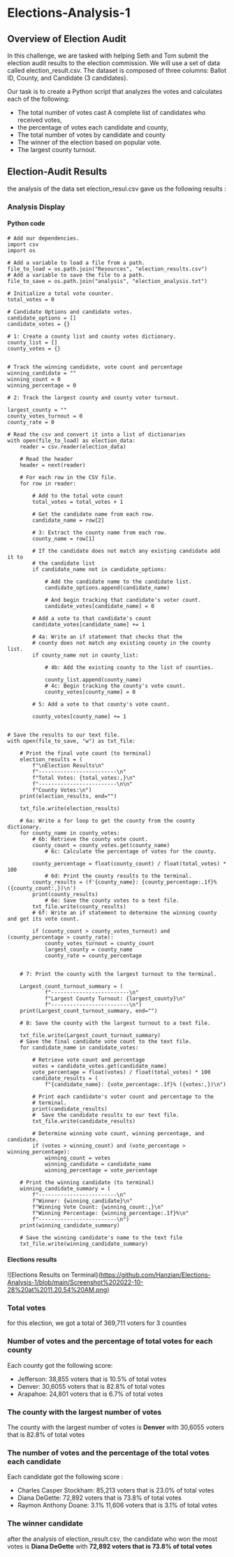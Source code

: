 # Elections-Analysis-1

## Overview of Election Audit

In this challenge, we are tasked with helping Seth and Tom submit the election audit results to the election commission. We will use a set of data called election_result.csv. The dataset is composed of three columns: Ballot ID, County, and Candidate (3 candidates). 

Our task is to create a Python script that analyzes the votes and calculates each of the following: 
-	The total number of votes cast A complete list of candidates who received votes, 
- the percentage of votes each candidate and county, 
- The total number of votes by candidate and county
- The winner of the election based on popular vote.
- The largest county turnout.


## Election-Audit Results

the analysis of the data set election_resul.csv gave us the following results :

### Analysis Display

#### Python code
```
# Add our dependencies.
import csv
import os

# Add a variable to load a file from a path.
file_to_load = os.path.join("Resources", "election_results.csv")
# Add a variable to save the file to a path.
file_to_save = os.path.join("analysis", "election_analysis.txt")

# Initialize a total vote counter.
total_votes = 0

# Candidate Options and candidate votes.
candidate_options = []
candidate_votes = {}

# 1: Create a county list and county votes dictionary.
county_list = []
county_votes = {}


# Track the winning candidate, vote count and percentage
winning_candidate = ""
winning_count = 0
winning_percentage = 0

# 2: Track the largest county and county voter turnout.

largest_county = ""
county_votes_turnout = 0
county_rate = 0

# Read the csv and convert it into a list of dictionaries
with open(file_to_load) as election_data:
    reader = csv.reader(election_data)

    # Read the header
    header = next(reader)

    # For each row in the CSV file.
    for row in reader:

        # Add to the total vote count
        total_votes = total_votes + 1

        # Get the candidate name from each row.
        candidate_name = row[2]

        # 3: Extract the county name from each row.
        county_name = row[1]

        # If the candidate does not match any existing candidate add it to
        # the candidate list
        if candidate_name not in candidate_options:

            # Add the candidate name to the candidate list.
            candidate_options.append(candidate_name)

            # And begin tracking that candidate's voter count.
            candidate_votes[candidate_name] = 0

        # Add a vote to that candidate's count
        candidate_votes[candidate_name] += 1

        # 4a: Write an if statement that checks that the
        # county does not match any existing county in the county list.
        if county_name not in county_list:

            # 4b: Add the existing county to the list of counties.

            county_list.append(county_name)
            # 4c: Begin tracking the county's vote count.
            county_votes[county_name] = 0

        # 5: Add a vote to that county's vote count.

        county_votes[county_name] += 1


# Save the results to our text file.
with open(file_to_save, "w") as txt_file:

    # Print the final vote count (to terminal)
    election_results = (
        f"\nElection Results\n"
        f"-------------------------\n"
        f"Total Votes: {total_votes:,}\n"
        f"-------------------------\n\n"
        f"County Votes:\n")
    print(election_results, end="")

    txt_file.write(election_results)

    # 6a: Write a for loop to get the county from the county dictionary.
    for county_name in county_votes:
        # 6b: Retrieve the county vote count.
        county_count = county_votes.get(county_name)
            # 6c: Calculate the percentage of votes for the county.

        county_percentage = float(county_count) / float(total_votes) * 100
            # 6d: Print the county results to the terminal.
        county_results = (f'{county_name}: {county_percentage:.1f}% ({county_count:,})\n')
        print(county_results)
            # 6e: Save the county votes to a text file.
        txt_file.write(county_results)
        # 6f: Write an if statement to determine the winning county and get its vote count.

        if (county_count > county_votes_turnout) and (county_percentage > county_rate):
            county_votes_turnout = county_count
            largest_county = county_name
            county_rate = county_percentage

            
    # 7: Print the county with the largest turnout to the terminal.

    Largest_count_turnout_summary = (
            f"-------------------------\n"
            f"Largest County Turnout: {largest_county}\n"
            f"-------------------------\n")
    print(Largest_count_turnout_summary, end="")

    # 8: Save the county with the largest turnout to a text file.

    txt_file.write(Largest_count_turnout_summary)
    # Save the final candidate vote count to the text file.
    for candidate_name in candidate_votes:

        # Retrieve vote count and percentage
        votes = candidate_votes.get(candidate_name)
        vote_percentage = float(votes) / float(total_votes) * 100
        candidate_results = (
            f"{candidate_name}: {vote_percentage:.1f}% ({votes:,})\n")

        # Print each candidate's voter count and percentage to the
        # terminal.
        print(candidate_results)
        #  Save the candidate results to our text file.
        txt_file.write(candidate_results)

        # Determine winning vote count, winning percentage, and candidate.
        if (votes > winning_count) and (vote_percentage > winning_percentage):
            winning_count = votes
            winning_candidate = candidate_name
            winning_percentage = vote_percentage

    # Print the winning candidate (to terminal)
    winning_candidate_summary = (
        f"-------------------------\n"
        f"Winner: {winning_candidate}\n"
        f"Winning Vote Count: {winning_count:,}\n"
        f"Winning Percentage: {winning_percentage:.1f}%\n"
        f"-------------------------\n")
    print(winning_candidate_summary)

    # Save the winning candidate's name to the text file
    txt_file.write(winning_candidate_summary)
```

#### Elections results

![Elections Results on Terminal}(https://github.com/Hanzian/Elections-Analysis-1/blob/main/Screenshot%202022-10-28%20at%2011.20.54%20AM.png)

### Total votes

for this election, we got a total of 369,711 voters for 3 counties

### Number of votes and the percentage of total votes for each county

Each county got the following score:

- Jefferson: 38,855 voters that is 10.5% of total votes
- Denver: 30,6055 voters that is 82.8% of total votes
- Arapahoe: 24,801 voters that is 6.7% of total votes

### The county with the largest number of votes

The county with the largest number of votes is **Denver**  with 30,6055 voters that is 82.8% of total votes

### The number of votes and the percentage of the total votes each candidate

Each candidate got the following score :

- Charles Casper Stockham: 85,213 voters that is 23.0% of total votes
- Diana DeGette: 72,892 voters that is 73.8% of total votes
- Raymon Anthony Doane: 3.1% 11,606 voters that is 3.1% of total votes

### The winner candidate

after the analysis of election_result.csv, the candidate who won the most votes is **Diana DeGette** with **72,892 voters that is 73.8% of total votes**
